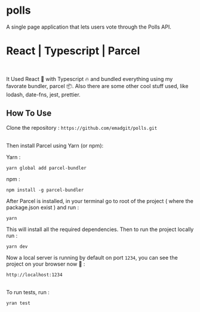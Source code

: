 # polls
A single page application that lets users vote through the Polls API.

# React | Typescript | Parcel

<br />
<p>It Used React 🚀 with Typescript 🔥 and bundled everything using my favorate bundler, parcel 📦. Also there are some other cool stuff used, like lodash, date-fns, jest, prettier.</p>

## How To Use

Clone the repository : 
`https://github.com/emadgit/polls.git`

<br />
Then install Parcel using Yarn (or npm):
<br />

Yarn : 

`yarn global add parcel-bundler`

npm : 

`npm install -g parcel-bundler`

After Parcel is installed, in your terminal go to root of the project ( where the package.json exist ) and run : 
<br />

`yarn`

This will install all the required dependencies. Then to run the project locally run : 
<br />

`yarn dev`

Now a local server is running by default on port `1234`, you can see the project on your browser now 🚀 : 
<br />

`http://localhost:1234`

<br />
To run tests, run : 

`yran test`
